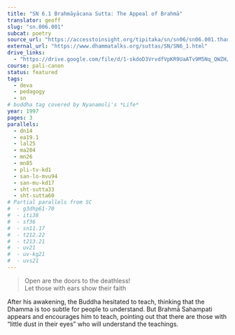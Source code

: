 ```yaml
---
title: "SN 6.1 Brahmāyācana Sutta: The Appeal of Brahmā"
translator: geoff
slug: "sn.006.001"
subcat: poetry
source_url: "https://accesstoinsight.org/tipitaka/sn/sn06/sn06.001.than.html"
external_url: "https://www.dhammatalks.org/suttas/SN/SN6_1.html"
drive_links:
  - "https://drive.google.com/file/d/1-skdoD3VrvdfVpKR9UaATv9M5Nq_QWZH/view?usp=drivesdk"
course: pali-canon
status: featured
tags:
  - deva
  - pedagogy
  - sn
# buddha tag covered by Nyanamoli's *Life*
year: 1997
pages: 3
parallels:
  - dn14
  - ea19.1
  - lal25
  - ma204
  - mn26
  - mn85
  - pli-tv-kd1
  - san-lo-mvu94
  - san-mu-kd17
  - sht-sutta33
  - sht-sutta60
# Partial parallels from SC
#  - g3dhp61-70
#  - iti38
#  - sf36
#  - sn11.17
#  - t212.22
#  - t213.21
#  - uv21
#  - uv-kg21
#  - uvs21
---
```


> Open are the doors to the deathless!  
Let those with ears show their faith  

After his awakening, the Buddha hesitated to teach, thinking that the Dhamma is too subtle for people to understand. But Brahmā Sahampati appears and encourages him to teach, pointing out that there are those with “little dust in their eyes” who will understand the teachings.
